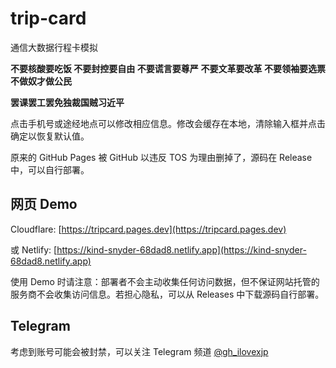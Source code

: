 # trip-card
通信大数据行程卡模拟

**不要核酸要吃饭 不要封控要自由 不要谎言要尊严**
**不要文革要改革 不要领袖要选票 不做奴才做公民**

**罢课罢工罢免独裁国贼习近平**

点击手机号或途经地点可以修改相应信息。修改会缓存在本地，清除输入框并点击确定以恢复默认值。

原来的 GitHub Pages 被 GitHub 以违反 TOS 为理由删掉了，源码在 Release 中，可以自行部署。

## 网页 Demo

Cloudflare: [https://tripcard.pages.dev](https://tripcard.pages.dev)

或 Netlify: [https://kind-snyder-68dad8.netlify.app](https://kind-snyder-68dad8.netlify.app)

使用 Demo 时请注意：部署者不会主动收集任何访问数据，但不保证网站托管的服务商不会收集访问信息。若担心隐私，可以从 Releases 中下载源码自行部署。

## Telegram

考虑到账号可能会被封禁，可以关注 Telegram 频道 [@gh_ilovexjp](https://t.me/gh_ilovexjp)
